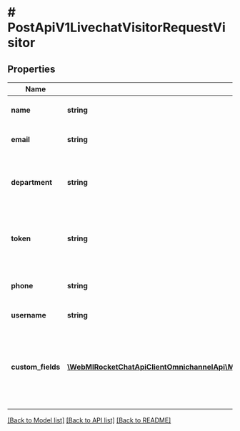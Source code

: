 # # PostApiV1LivechatVisitorRequestVisitor

## Properties

Name | Type | Description | Notes
------------ | ------------- | ------------- | -------------
**name** | **string** | The visitor&#39;s name. | [optional]
**email** | **string** | The visitor&#39;s email. | [optional]
**department** | **string** | The department that the visitor wants to register to. | [optional]
**token** | **string** | Enter a random unique string as the visitor token. |
**phone** | **string** | The visitor&#39;s phone number. | [optional]
**username** | **string** | The agent&#39;s username. | [optional]
**custom_fields** | [**\WebMIRocketChatApiClientOmnichannelApi\Model\PostApiV1LivechatVisitorRequestVisitorCustomFieldsInner[]**](PostApiV1LivechatVisitorRequestVisitorCustomFieldsInner.md) | Enter the custom field key, value, and whether you want to overwrite this information. | [optional]

[[Back to Model list]](../../README.md#models) [[Back to API list]](../../README.md#endpoints) [[Back to README]](../../README.md)
